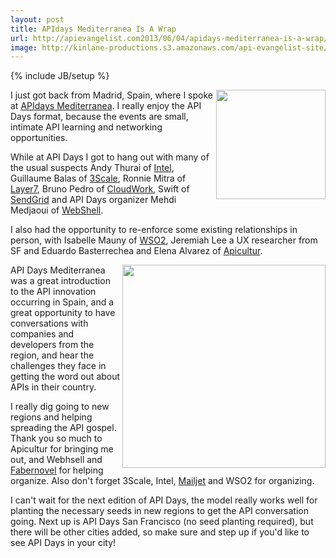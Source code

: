 ```yaml
---
layout: post
title: APIdays Mediterranea Is A Wrap
url: http://apievangelist.com2013/06/04/apidays-mediterranea-is-a-wrap/
image: http://kinlane-productions.s3.amazonaws.com/api-evangelist-site/blog/api-days-editerranea-logo.png
---
```

{% include JB/setup %}
<p>
     <a href="http://mediterranea.apidays.io/"><img src="https://s3.amazonaws.com/kinlane-productions/events/api-days-madrid/api-days-editerranea-logo.png"  width="175" align="right" /></a>
</p>
<p>
     I just got back from Madrid, Spain, where I spoke at <a href="http://mediterranea.apidays.io/">APIdays Mediterranea</a>. I really enjoy the API Days format, because the events are small, intimate API learning and networking opportunities.
</p>
<p>
     While at API Days I got to hang out with many of the usual suspects Andy Thurai of <a title="API Management" href="http://cloudsecurity.intel.com/api-management">Intel</a>, Guillaume Balas of <a title="API Management" href="http://3scale.net">3Scale</a>, Ronnie Mitra of <a title="API Management" href="http://www.layer7tech.com/">Layer7</a>, Bruno Pedro of <a title="CloudWork" href="http://cloudwork.com">CloudWork</a>, Swift of <a href="http://sendgrid.com">SendGrid</a> and API Days organizer Mehdi Medjaoui of <a href="http://webshell.io">WebShell</a>.
</p>
<p>
     I also had the opportunity to re-enforce some existing relationships in person, with Isabelle Mauny of <a title="API Management" href="http://wso2.com">WSO2</a>, Jeremiah Lee a UX researcher from SF and Eduardo Basterrechea and Elena Alvarez of <a href="http://www.apicultur.com/en/">Apicultur</a>.
</p>
<p>
     <a href="http://mediterranea.apidays.io/"><img src="https://s3.amazonaws.com/kinlane-productions/kin-lane/kin-lane-api-days-spain.jpg"  width="325" align="right" /></a>
</p>
<p>
     API Days Mediterranea was a great introduction to the API innovation occurring in Spain, and a great opportunity to have conversations with companies and developers from the region, and hear the challenges they face in getting the word out about APIs in their country.
</p>
<p>
     I really dig going to new regions and helping spreading the API gospel. Thank you so much to Apicultur for bringing me out, and Webhsell and <a href="http://www.fabernovel.com/en/">Fabernovel</a> for helping organize. Also don't forget 3Scale, Intel, <a title="Email" href="https://www.mailjet.com/">Mailjet</a> and WSO2 for organizing.
</p>
<p>
     I can't wait for the next edition of API Days, the model really works well for planting the necessary seeds in new regions to get the API conversation going. Next up is API Days San Francisco (no seed planting required), but there will be other cities added, so make sure and step up if you'd like to see API Days in your city!
</p>
